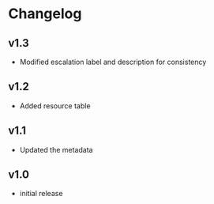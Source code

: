 # Changelog

## v1.3

- Modified escalation label and description for consistency

## v1.2

- Added resource table

## v1.1

- Updated the metadata

## v1.0

- initial release
